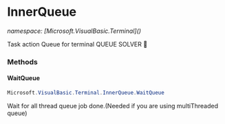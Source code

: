 ﻿# InnerQueue
_namespace: [Microsoft.VisualBasic.Terminal](<a href="#" onClick="load('/docs/Microsoft.VisualBasic.Terminal/index.md')"></a>)_

Task action Queue for terminal QUEUE SOLVER 🙉



### Methods

#### WaitQueue
```csharp
Microsoft.VisualBasic.Terminal.InnerQueue.WaitQueue
```
Wait for all thread queue job done.(Needed if you are using multiThreaded queue)


